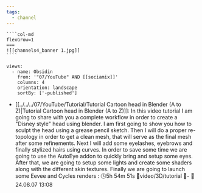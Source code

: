 ```yaml
---
tags:
  - channel
---
```

`````col
````col-md
flexGrow=1
===
![[channels4_banner 1.jpg]]
````
`````
```page-gallery
views:
  - name: Obsidin
    from: '"07/YouTube" AND [[sociamix]]'
    columns: 4
    orientation: landscape
    sortBy: ['-published']
```
- [[../../../07/YouTube/Tutorial/Tutorial Cartoon head in Blender (A to Z)|Tutorial Cartoon head in Blender (A to Z)]]:  In this video tutorial I am going to share with you a complete workflow in order to create a "Disney style" head using blender. I am first going to show you how to sculpt the head using a grease pencil sketch. Then I will do a proper re-topology in order to get a clean mesh, that will serve as the final mesh after some refinements.  Next I will add some eyelashes, eyebrows and finally stylized hairs using curves. In order to save some time we are going to use the AutoEye addon to quickly bring and setup some eyes. After that, we are going to setup some lights and create some shaders along with the different skin textures.  Finally we are going to launch some Eevee and Cycles renders : 🕓5h 54m 51s 📍video/3D/tutorial 📝\- 📌24.08.07 13:08


